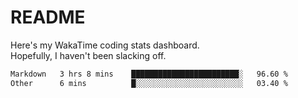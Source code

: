 # README

Here's my WakaTime coding stats dashboard.  
Hopefully, I haven't been slacking off.

<!--START_SECTION:waka-->

```txt
Markdown   3 hrs 8 mins    ████████████████████████░   96.60 %
Other      6 mins          █░░░░░░░░░░░░░░░░░░░░░░░░   03.40 %
```

<!--END_SECTION:waka-->